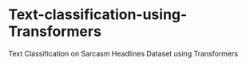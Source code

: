 # Text-classification-using-Transformers
Text Classification on Sarcasm Headlines Dataset using Transformers
